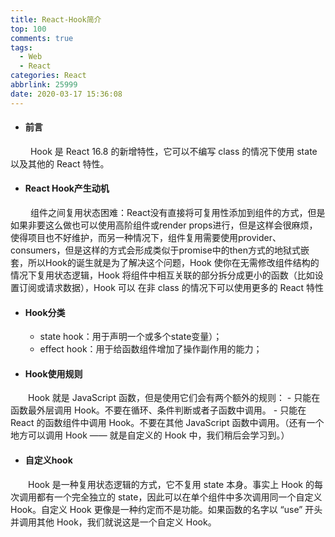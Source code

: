 ```yaml
---
title: React-Hook简介
top: 100
comments: true
tags:
  - Web
  - React
categories: React
abbrlink: 25999
date: 2020-03-17 15:36:08
---
```

<!--![](https://source.unsplash.com/random/800x200)-->
<!--&emsp;-->

- #### 前言
&emsp;&emsp; Hook 是 React 16.8 的新增特性，它可以不编写 class 的情况下使用 state 以及其他的 React 特性。

<!-- more -->

- #### React Hook产生动机
&emsp;&emsp; 组件之间复用状态困难：React没有直接将可复用性添加到组件的方式，但是如果非要这么做也可以使用高阶组件或render props进行，但是这样会很麻烦，使得项目也不好维护，而另一种情况下，组件复用需要使用provider、consumers，但是这样的方式会形成类似于promise中的then方式的地狱式嵌套，所以Hook的诞生就是为了解决这个问题，Hook 使你在无需修改组件结构的情况下复用状态逻辑，Hook 将组件中相互关联的部分拆分成更小的函数（比如设置订阅或请求数据），Hook 可以
在非 class 的情况下可以使用更多的 React 特性

- #### Hook分类
   - state hook：用于声明一个或多个state变量）；
   - effect hook：用于给函数组件增加了操作副作用的能力；

- #### Hook使用规则
&emsp;&emsp;Hook 就是 JavaScript 函数，但是使用它们会有两个额外的规则：
    - 只能在函数最外层调用 Hook。不要在循环、条件判断或者子函数中调用。
    - 只能在 React 的函数组件中调用 Hook。不要在其他 JavaScript 函数中调用。（还有一个地方可以调用 Hook —— 就是自定义的 Hook 中，我们稍后会学习到。）

- #### 自定义hook
&emsp;&emsp;Hook 是一种复用状态逻辑的方式，它不复用 state 本身。事实上 Hook 的每次调用都有一个完全独立的 state，因此可以在单个组件中多次调用同一个自定义 Hook。自定义 Hook 更像是一种约定而不是功能。如果函数的名字以 “use” 开头并调用其他 Hook，我们就说这是一个自定义 Hook。
